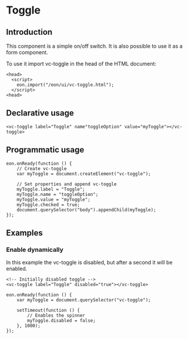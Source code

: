 # Toggle

## Introduction
This component is a simple on/off switch. It is also possible to use it as a form component.

To use it import vc-toggle in the head of the HTML document:
``` [html]
<head>
  <script>
    eon.import("/eon/ui/vc-toggle.html");
  </script>
<head>
```

## Declarative usage
``` [html]
<vc-toggle label="Toggle" name"toggleOption" value="myToggle"></vc-toggle>
```

## Programmatic usage

``` [javascript]
eon.onReady(function () {
    // Create vc-toggle
    var myToggle = document.createElement("vc-toggle");

    // Set properties and append vc-toggle
    myToggle.label = "Toggle";
    myToggle.name = "toggleOption";
    myToggle.value = "myToggle";
    myToggle.checked = true;
    document.querySelector("body").appendChild(myToggle);
});
```

## Examples

### Enable dynamically
In this example the vc-toggle is disabled, but after a second it will be enabled.
``` [html]
<!-- Initially disabled toggle -->
<vc-toggle label="Toggle" disabled="true"></vc-toggle>
```

``` [javascript]
eon.onReady(function () {
    var myToggle = document.querySelector("vc-toggle");

    setTimeout(function () {
        // Enables the spinner
        myToggle.disabled = false;
    }, 1000);
});
```